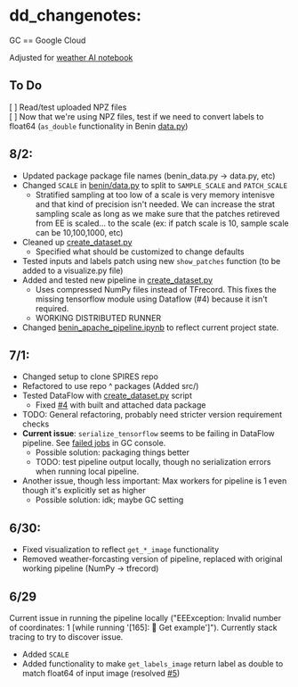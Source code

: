 # dd_changenotes:
GC == Google Cloud

Adjusted for [weather AI notebook](https://github.com/GoogleCloudPlatform/python-docs-samples/tree/main/people-and-planet-ai/weather-forecasting)

## To Do
[ ] Read/test uploaded NPZ files\
[ ] Now that we're using NPZ files, test if we need to convert labels to float64 (`as_double` functionality in Benin [data.py](src/benin-data/benin/data.py))

## 8/2:
- Updated package package file names (benin_data.py -> data.py, etc)
- Changed `SCALE` in [benin/data.py](src/benin-data/benin/data.py) to split to `SAMPLE_SCALE` and `PATCH_SCALE`
  - Stratified sampling at too low of a scale is very memory intenisve and that kind of precision isn't needed. We can increase the strat sampling scale as long as we make sure that the patches retireved from EE is scaled... to the scale (ex: if patch scale is 10, sample scale can be 10,100,1000, etc)
- Cleaned up [create_dataset.py](create_dataset.py)
  - Specified what should be customized to change defaults
- Tested inputs and labels patch using new `show_patches` function (to be added to a visualize.py file)
- Added and tested new pipeline in [create_dataset.py](create_dataset.py)
  - Uses compressed NumPy files instead of TFrecord. This fixes the missing tensorflow module using Dataflow (#4) because it isn't required.
  - WORKING DISTRIBUTED RUNNER
- Changed [benin_apache_pipeline.ipynb](benin_apache_pipeline.ipynb) to reflect current project state.

## 7/1:
- Changed setup to clone SPIRES repo
- Refactored to use repo ^ packages (Added src/)
- Tested DataFlow with [create_dataset.py](create_dataset.py) script
  - Fixed [#4](/../../issues/4) with built and attached data package
- TODO: General refactoring, probably need stricter version requirement checks
- **Current issue**: `serialize_tensorflow` seems to be failing in DataFlow pipeline. See [failed jobs](https://console.cloud.google.com/dataflow/jobs?project=ls-test-3-24&authuser=0) in GC console.
  - Possible solution: packaging things better
  - TODO: test pipeline output locally, though no serialization errors when running local pipeline.  
- Another issue, though less important: Max workers for pipeline is 1 even though it's explicitly set as higher
  - Possible solution: idk; maybe GC setting

## 6/30:
- Fixed visualization to reflect `get_*_image` functionality
- Removed weather-forcasting version of pipeline, replaced with original working pipeline (NumPy -> tfrecord)


## 6/29
Current issue in running the pipeline locally ("EEException: Invalid number of coordinates: 1 [while running '[165]: 📑 Get example']"). Currently stack tracing to try to discover issue.
- Added `SCALE`
- Added functionality to make `get_labels_image` return label as double to match float64 of input image (resolved [#5](#5))
